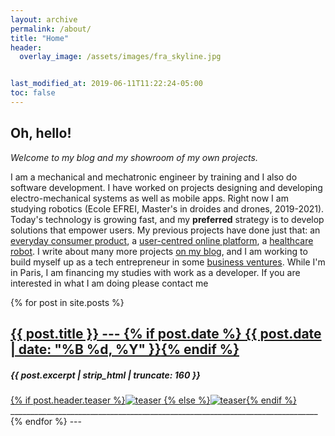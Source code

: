 ```yaml
---
layout: archive
permalink: /about/
title: "Home"
header:
  overlay_image: /assets/images/fra_skyline.jpg


last_modified_at: 2019-06-11T11:22:24-05:00
toc: false
---
```

<h2>Oh, hello!</h2>
<i>Welcome to my blog and my showroom of my own projects.</i>

I am a mechanical and mechatronic engineer by training and I also do software development.
I have worked on projects designing and developing electro-mechanical systems as well as mobile apps.
Right now I am studying robotics (Ecole EFREI, Master's in droides and drones, 2019-2021).
Today's technology is growing fast, and my **preferred** strategy is to develop solutions that empower users.
My previous projects have done just that: an [everyday consumer product](https://thomascarstens.github.io/tech-project/braai-tongs/), a [user-centred online platform](https://thomascarstens.github.io/tech-project/App-for-education/),
a [healthcare robot](https://thomascarstens.github.io/tech-project/Service-robot/). I write about many more projects [on my blog](https://thomascarstens.github.io/tags/), and I am working to build myself up as a tech entrepreneur in some [business ventures](https://thomascarstens.github.io/business/). While I'm in Paris, I am financing my studies with work as a developer.
If you are interested in what I am doing please contact me

{% for post in site.posts %}
  <article class="tile" itemscope itemtype="http://schema.org/Article">
  <!-- TITLE -->
    <h2 class="post-title" itemprop="name">
    <a href="{{ site.url }}{{ post.url }}">{{ post.title }} --- {% if post.date %} <time class="entry-date date published" datetime="{{ post.date | date: "%Y-%m-%d" }}" itemprop="datePublished">{{ post.date | date: "%B %d, %Y" }}</time>{% endif %} </a>
    </h2>
  <!-- DATE   
    <h5>{% if post.date %}<p class="entry-date date published"><time datetime="{{ post.date | date: "%Y-%m-%d" }}" itemprop="datePublished">{{ post.date | date: "%B %d, %Y" }}</time></p>{% endif %}</h5>-->
  <!-- DESCRIPTION -->  
    <h5 class="post-excerpt" itemprop="description">{{ post.excerpt | strip_html | truncate: 160 }}</h5>
  <!-- HEADER -->
    <a href="{{ site.url }}{{ post.url }}" title="{{ post.title }}" class="post-teaser">{% if post.header.teaser %}<img src="../{{ post.header.teaser }}" alt="teaser" itemprop="image">
      {% else %}<img src="{{ site.url }}/images/{{ site.teaser }}" alt="teaser" itemprop="image">{% endif %}</a>
  </article><!-- /.tile -->
  _____________________________________________________________________________
{% endfor %}
---
